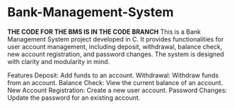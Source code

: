 # Bank-Management-System
**THE CODE FOR THE BMS IS IN THE CODE BRANCH**
This is a Bank Management System project developed in C. It provides functionalities for user account management, including deposit, withdrawal, balance check, new account registration, and password changes. The system is designed with clarity and modularity in mind.

Features
Deposit: Add funds to an account.
Withdrawal: Withdraw funds from an account.
Balance Check: View the current balance of an account.
New Account Registration: Create a new user account.
Password Changes: Update the password for an existing account.
